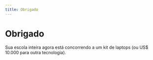 ```yaml
---
title: Obrigado
---
```


# Obrigado

Sua escola inteira agora está concorrendo a um kit de laptops (ou US$ 10.000 para outra tecnologia).